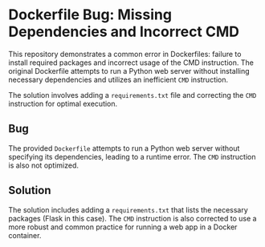 # Dockerfile Bug: Missing Dependencies and Incorrect CMD

This repository demonstrates a common error in Dockerfiles: failure to install required packages and incorrect usage of the CMD instruction. The original Dockerfile attempts to run a Python web server without installing necessary dependencies and utilizes an inefficient `CMD` instruction.

The solution involves adding a `requirements.txt` file and correcting the `CMD` instruction for optimal execution.

## Bug

The provided `Dockerfile` attempts to run a Python web server without specifying its dependencies, leading to a runtime error. The `CMD` instruction is also not optimized. 

## Solution

The solution includes adding a `requirements.txt` that lists the necessary packages (Flask in this case).  The `CMD` instruction is also corrected to use a more robust and common practice for running a web app in a Docker container. 
